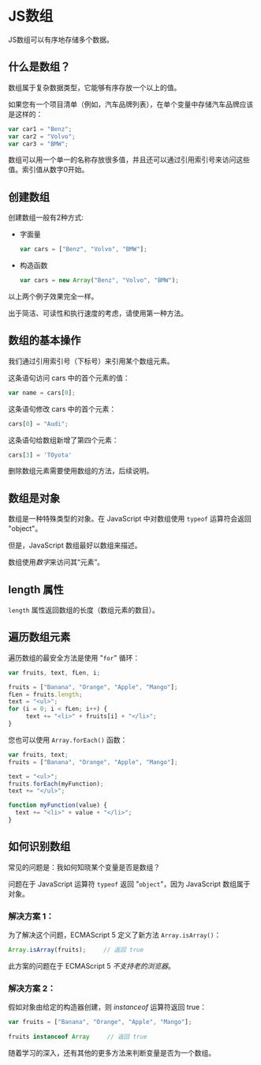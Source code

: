 # JS数组

JS数组可以有序地存储多个数据。

## 什么是数组？

数组属于复杂数据类型，它能够有序存放一个以上的值。

如果您有一个项目清单（例如，汽车品牌列表），在单个变量中存储汽车品牌应该是这样的：

```js
var car1 = "Benz";
var car2 = "Volvo";
var car3 = "BMW"; 
```

数组可以用一个单一的名称存放很多值，并且还可以通过引用索引号来访问这些值。索引值从数字0开始。

## 创建数组

创建数组一般有2种方式:

* 字面量

  ```js
  var cars = ["Benz", "Volvo", "BMW"];
  ```

* 构造函数

  ```js
  var cars = new Array("Benz", "Volvo", "BMW");
  ```

以上两个例子效果完全一样。

出于简洁、可读性和执行速度的考虑，请使用第一种方法。

## 数组的基本操作

我们通过引用索引号（下标号）来引用某个数组元素。

这条语句访问 cars 中的首个元素的值：

```js
var name = cars[0];
```

这条语句修改 cars 中的首个元素：

```js
cars[0] = "Audi";
```

这条语句给数组新增了第四个元素：

```js
cars[3] = 'TOyota'
```

删除数组元素需要使用数组的方法，后续说明。

## 数组是对象

数组是一种特殊类型的对象。在 JavaScript 中对数组使用 `typeof` 运算符会返回 "object"。

但是，JavaScript 数组最好以数组来描述。

数组使用*数字*来访问其“元素”。

## length 属性

`length` 属性返回数组的长度（数组元素的数目）。

## 遍历数组元素

遍历数组的最安全方法是使用 "`for`" 循环：

```js
var fruits, text, fLen, i;

fruits = ["Banana", "Orange", "Apple", "Mango"];
fLen = fruits.length;
text = "<ul>";
for (i = 0; i < fLen; i++) {
     text += "<li>" + fruits[i] + "</li>";
} 
```

您也可以使用 `Array.forEach()` 函数：

```js
var fruits, text;
fruits = ["Banana", "Orange", "Apple", "Mango"];

text = "<ul>";
fruits.forEach(myFunction);
text += "</ul>";

function myFunction(value) {
  text += "<li>" + value + "</li>";
}
```

## 如何识别数组

常见的问题是：我如何知晓某个变量是否是数组？

问题在于 JavaScript 运算符 `typeof` 返回 "`object`"，因为 JavaScript 数组属于对象。

### 解决方案 1：

为了解决这个问题，ECMAScript 5 定义了新方法 `Array.isArray()`：

```js
Array.isArray(fruits);     // 返回 true
```

此方案的问题在于 ECMAScript 5 *不支持老的浏览器*。

### 解决方案 2：

假如对象由给定的构造器创建，则 *instanceof* 运算符返回 true：

```js
var fruits = ["Banana", "Orange", "Apple", "Mango"];
 
fruits instanceof Array     // 返回 true
```

随着学习的深入，还有其他的更多方法来判断变量是否为一个数组。